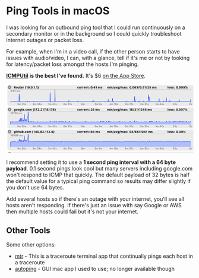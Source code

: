 # Ping Tools in macOS

I was looking for an outbound ping tool that I could run continuously on a secondary monitor or in the background so I could quickly troubleshoot internet outages or packet loss.

For example, when I'm in a video call, if the other person starts to have issues with audio/video, I can, with a glance, tell if it's me or not by looking for latency/packet loss amongst the hosts I'm pinging.

**[ICMPUtil][1] is the best I've found.** It's $6 [on the App Store][2].

![Screenshot of ICMPUtil](./icmputil.png)

<!-- truncate -->

I recommend setting it to use a **1 second ping interval with a 64 byte payload**. 0.1 second pings look cool but many servers including google.com won't respond to ICMP that quickly. The default payload of 32 bytes is half the default value for a typical ping command so results may differ slightly if you don't use 64 bytes.

Add several hosts so if there's an outage with your internet, you'll see all hosts aren't responding. If there's just an issue with say Google or AWS then multiple hosts could fail but it's not your internet.

## Other Tools

Some other options:

* [mtr][3] - This is a traceroute terminal app that continually pings each host in a traceroute
* [autoping][4] - GUI mac app I used to use; no longer available though

[1]: 	http://www.ermitacode.com/icmputil.html "ICMPUtil"
[2]:	https://apps.apple.com/us/app/icmputil/id866965011?mt=12 "on the App Store"
[3]:	https://formulae.brew.sh/formula/mtr "mtr"
[4]:	https://sixcolors.com/post/2015/02/autoping-keeps-an-eye-on-my-network/ "autoping"

